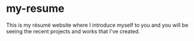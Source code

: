 # my-resume
This is my résumé website where I introduce myself to you and you will be seeing the recent projects and works that I've created.
